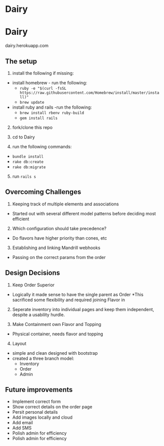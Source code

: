 Dairy
================


# Dairy

dairy.herokuapp.com

## The setup

1. install the following if missing:
  * install homebrew - run the following:
    * `ruby -e "$(curl -fsSL https://raw.githubusercontent.com/Homebrew/install/master/install)"`
    * `brew update`
  * install ruby and rails -run the following:
    * `brew install rbenv ruby-build`
    * `gem install rails`

2. fork/clone this repo

3. cd to Dairy

4. run the following commands:
  * `bundle install`
  * `rake db:create`
  * `rake db:migrate`

5. run `rails s`

## Overcoming Challenges

1. Keeping track of multiple elements and associations
  * Started out with several different model patterns before deciding most efficient
2. Which configuration should take precedence?
  * Do flavors have higher priority than cones, etc
3. Establishing and linking Mandrill webhooks
  * Passing on the correct params from the order

## Design Decisions
1. Keep Order Superior
  * Logically it made sense to have the single parent as Order
  *This sacrificed some flexibility and required joining Flavor in
2. Seperate inventory into individual pages and keep them independent, despite a usability hurdle.

3. Make Containment own Flavor and Topping
  * Physical container, needs flavor and topping

4. Layout
  * simple and clean designed with bootstrap
  * created a three branch model:
    * Inventory
    * Order
    * Admin

## Future improvements
* Implement correct form
* Show correct details on the order page
* Persit personal details
* Add images locally and cloud
* Add email
* Add SMS
* Polish admin for efficiency
* Polish admin for efficiency

